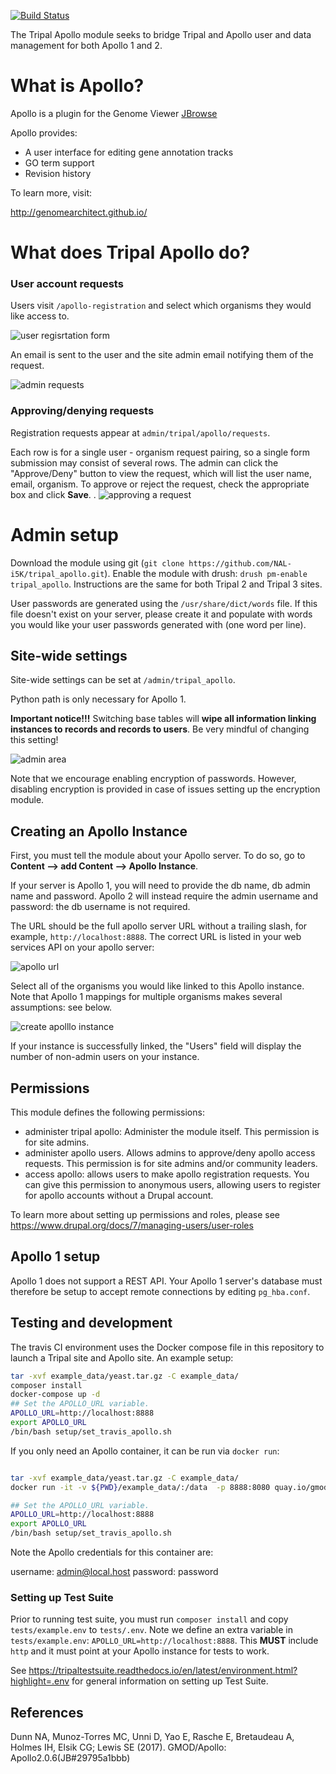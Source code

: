 [![Build Status](https://travis-ci.org/NAL-i5K/tripal_apollo.svg?branch=master)](https://travis-ci.org/NAL-i5K/tripal_apollo)

The Tripal Apollo module seeks to bridge Tripal and Apollo user and data management for both Apollo 1 and 2.


# What is Apollo?

Apollo is a plugin for the Genome Viewer [JBrowse](http://jbrowse.org/)

Apollo provides:

* A user interface for editing gene annotation tracks
* GO term support
* Revision history

To learn more, visit:

http://genomearchitect.github.io/

# What does Tripal Apollo do?

### User account requests

Users visit `/apollo-registration` and select which organisms they would like access to.

![user regisrtation form](docs/registration_page.png)

An email is sent to the user and the site admin email notifying them of the request.

![admin requests](docs/admin_requests.png)

### Approving/denying requests

Registration requests appear at `admin/tripal/apollo/requests`.

Each row is for a single user - organism request pairing, so a single form submission may consist of several rows.  The admin can click the "Approve/Deny" button to view the request, which will list the user name, email, organism.  To approve or reject the request, check the appropriate box and click **Save**.
.
![approving a request](docs/approve_request.png)


# Admin setup

Download the module using git (`git clone https://github.com/NAL-i5K/tripal_apollo.git`).  Enable the module with drush: `drush pm-enable tripal_apollo`.  Instructions are the same for both Tripal 2 and Tripal 3 sites.

User passwords are generated using the `/usr/share/dict/words` file.  If this file doesn't exist on your server, please create it and populate with words you would like your user passwords generated with (one word per line).

## Site-wide settings

Site-wide settings can be set at `/admin/tripal_apollo`.  

Python path is only necessary for Apollo 1.

**Important notice!!!**  Switching base tables will **wipe all information linking instances to records and records to users**.  Be very mindful of changing this setting!

![admin area](docs/admin_area.png)

Note that we encourage enabling encryption of passwords.  However, disabling encryption is provided in case of issues setting up the encryption module.

## Creating an Apollo Instance

First, you must tell the module about your Apollo server.  To do so, go to **Content --> add Content --> Apollo Instance**.

If your server is Apollo 1, you will need to provide the db name, db admin name and password.  Apollo 2 will instead require the admin username and password: the db username is not required.

The URL should be the full apollo server URL without a trailing slash, for example,  `http://localhost:8888`.  The correct URL is listed in your web services API on your apollo server:

![apollo url](docs/apollo_url.png)

Select all of the organisms you would like linked to this Apollo instance.  Note that Apollo 1 mappings for multiple organisms makes several assumptions: see below.

![create apolllo instance](docs/create_apollo_instance.png)


If your instance is successfully linked, the "Users" field will display the number of non-admin users on your instance.  

## Permissions

This module defines the following permissions:

* administer tripal apollo: Administer the module itself.  This permission is for site admins.
* administer apollo users.  Allows admins to approve/deny apollo access requests.  This permission is for site admins and/or community leaders.
 * access apollo: allows users to make apollo registration requests.  You can give this permission to anonymous users, allowing users to register for apollo accounts without a Drupal account.

To learn more about setting up permissions and roles, please see https://www.drupal.org/docs/7/managing-users/user-roles

## Apollo 1 setup

Apollo 1 does not support a REST API.  Your Apollo 1 server's database must therefore be setup to accept remote connections by editing `pg_hba.conf`.


## Testing and development

The travis CI environment uses the Docker compose file in this repository to launch a Tripal site and Apollo site. An example setup:

```bash
tar -xvf example_data/yeast.tar.gz -C example_data/
composer install
docker-compose up -d
## Set the APOLLO_URL variable.
APOLLO_URL=http://localhost:8888
export APOLLO_URL
/bin/bash setup/set_travis_apollo.sh
```

If you only need an Apollo container, it can be run via `docker run`:

```bash

tar -xvf example_data/yeast.tar.gz -C example_data/
docker run -it -v ${PWD}/example_data/:/data  -p 8888:8080 quay.io/gmod/docker-apollo:2.1.0

## Set the APOLLO_URL variable.
APOLLO_URL=http://localhost:8888
export APOLLO_URL
/bin/bash setup/set_travis_apollo.sh

```

Note the Apollo credentials for this container are:

username: admin@local.host
password: password

### Setting up Test Suite

Prior to running test suite, you must run `composer install` and copy `tests/example.env` to `tests/.env`.  Note we define an extra variable in `tests/example.env`: `APOLLO_URL=http://localhost:8888`.  This **MUST** include `http` and it must point at your Apollo instance for tests to work.

See https://tripaltestsuite.readthedocs.io/en/latest/environment.html?highlight=.env for general information on setting up Test Suite.

## References

Dunn NA, Munoz-Torres MC, Unni D, Yao E, Rasche E, Bretaudeau A, Holmes IH, Elsik CG; Lewis SE (2017). GMOD/Apollo: Apollo2.0.6(JB#29795a1bbb)
